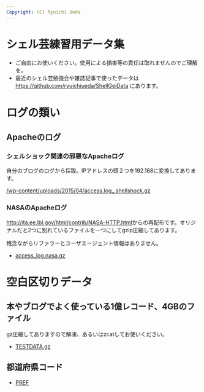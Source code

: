 ```yaml
---
Copyright: (C) Ryuichi Ueda
---
```



# シェル芸練習用データ集

* ご自由にお使いください。使用による損害等の責任は取れませんのでご理解を。
* 最近のシェル芸勉強会や雑誌記事で使ったデータは https://github.com/ryuichiueda/ShellGeiData にあります。

<h1>ログの類い</h1>

<h2>Apacheのログ</h2>

<h3>シェルショック関連の邪悪なApacheログ</h3>

自分のブログのログから採取。IPアドレスの頭２つを192.168に変換してあります。

<a href="access.log_.shellshock.gz">/wp-content/uploads/2015/04/access.log_.shellshock.gz</a>

<h3>NASAのApacheログ</h3>

<a href="http://ita.ee.lbl.gov/html/contrib/NASA-HTTP.html">http://ita.ee.lbl.gov/html/contrib/NASA-HTTP.html</a>からの再配布です。オリジナルだと2つに別れているファイルを一つにしてgzip圧縮してあります。

残念ながらリファラーとユーザエージェント情報はありません。

<ul><li>
<a href="/misc/access_log.nasa.gz">access_log.nasa.gz</a>
</li></ul>


<h1>空白区切りデータ</h1>

<h2>本やブログでよく使っている1億レコード、4GBのファイル</h2>

gz圧縮してありますので解凍、あるいはzcatしてお使いください。

<ul><li>
<a href="/misc/TESTDATA.gz">TESTDATA.gz</a>
</li></ul>

<h2>都道府県コード</h2>

<ul><li>
<a href="/misc/PREF">PREF</a>
</li></ul>

